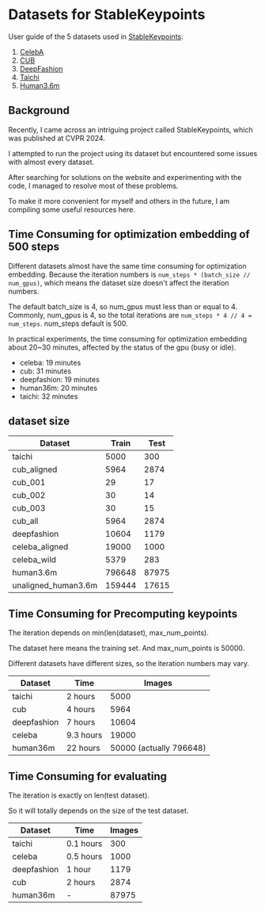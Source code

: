 # Datasets for StableKeypoints

User guide of the 5 datasets used in [StableKeypoints](https://github.com/ubc-vision/StableKeypoints):
1. [CelebA](1-celeba)
2. [CUB](2-cub)
3. [DeepFashion](3-deepfashion)
4. [Taichi](4-taichi)
5. [Human3.6m](5-human36m)


## Background

Recently, I came across an intriguing project called StableKeypoints, which was published at CVPR 2024.

I attempted to run the project using its dataset but encountered some issues with almost every dataset.

After searching for solutions on the website and experimenting with the code, I managed to resolve most of these problems.

To make it more convenient for myself and others in the future, I am compiling some useful resources here.


## Time Consuming for optimization embedding of 500 steps


Different datasets almost have the same time consuming for optimization embedding.
Because the iteration numbers is `num_steps * (batch_size // num_gpus)`, which means the dataset size doesn't affect the iteration numbers.

The default batch_size is 4, so num_gpus must less than or equal to 4.
Commonly, num_gpus is 4, so the total iterations are `num_steps * 4 // 4 = num_steps`.
num_steps default is 500.

In practical experiments, the time consuming for optimization embedding about 20~30 minutes, affected by the status of the gpu (busy or idle).

- celeba: 19 minutes
- cub: 31 minutes
- deepfashion: 19 minutes
- human36m: 20 minutes
- taichi: 32 minutes


## dataset size

| Dataset             | Train  | Test  |
| ------------------- | ------ | ----- |
| taichi              | 5000   | 300   |
| cub_aligned         | 5964   | 2874  |
| cub_001             | 29     | 17    |
| cub_002             | 30     | 14    |
| cub_003             | 30     | 15    |
| cub_all             | 5964   | 2874  |
| deepfashion         | 10604  | 1179  |
| celeba_aligned      | 19000  | 1000  |
| celeba_wild         | 5379   | 283   |
| human3.6m           | 796648 | 87975 |
| unaligned_human3.6m | 159444 | 17615 |


## Time Consuming for Precomputing keypoints

The iteration depends on min(len(dataset), max_num_points).

The dataset here means the	training set.
And max_num_points is 50000.

Different datasets have different sizes, so the iteration numbers may vary.

| Dataset     | Time      | Images                   |
| ----------- | --------- | ------------------------ |
| taichi      | 2 hours   | 5000                     |
| cub         | 4 hours   | 5964                     |
| deepfashion | 7 hours   | 10604                    |
| celeba      | 9.3 hours | 19000                    |
| human36m    | 22 hours  | 50000  (actually 796648) |


## Time Consuming for evaluating

The iteration is exactly on len(test dataset).

So it will totally depends on the size of the test dataset.

| Dataset     | Time      | Images |
| ----------- | --------- | ------ |
| taichi      | 0.1 hours | 300    |
| celeba      | 0.5 hours | 1000   |
| deepfashion | 1 hour    | 1179   |
| cub         | 2 hours   | 2874   |
| human36m    | -         | 87975  |
